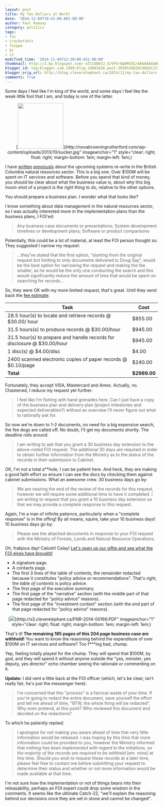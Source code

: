 ```yaml
---
layout: post
title: My Tax Dollars at Work?
date: '2014-11-04T10:41:00.001-08:00'
author: Paul Ramsey
category: politics
tags:
- foi
- crockofshit
- foippa
- bc
- it
modified_time: '2014-11-04T12:38:00.651-08:00'
thumbnail: http://3.bp.blogspot.com/-aTIcDDKVJ_Q/VFkr8pBMcDI/AAAAAAAAAO0/E-Vdql64D-U/s72-c/screenshot_144.png
blogger_id: tag:blogger.com,1999:blog-14903426.post-5030528820198561222
blogger_orig_url: http://blog.cleverelephant.ca/2014/11/my-tax-dollars-at-work.html
comments: True
---
```


Some days I feel like I'm king of the world, and some days I feel like the weak little fool that I am, and today is one of the latter. 

<div class="separator" style="clear: both; text-align: center;">[<img border="0" src="http://novabrowningrutherford.com/wp-content/uploads/2013/10/sucker.jpg" width=150 />](http://novabrowningrutherford.com/wp-content/uploads/2013/10/sucker.jpg" imageanchor="1" style="clear: right; float: right; margin-bottom: 1em; margin-left: 1em;)</div>

I have [written](http://blog.cleverelephant.ca/2013/07/natural-resource-sector-goes-over.html) [previously](http://blog.cleverelephant.ca/2013/06/bringing-icm-to-natural-resources-sector.html) about the upcoming systems re-write in the British Columbia natural resources sector. This is a big one. Over $100M will be spent on IT services and software. Before you spend that kind of money, you should be clear about what the business value is, about why this big moon-shot of a project is the right thing to do, relative to the other options. 

You should prepare a business plan. I wonder what that looks like? 

I know something about data management in the natural resources sector, so I was actually interested more in the implementation plans than the business plans, I FOI'ed: 

> Any business case documents or presentations; System development timelines or development plans; Software or product comparisons

Potentially, this could be a lot of material, at least the FOI person thought so. They suggested I narrow my request: 

> ...they’ve stated that the first option, “starting from the original request but limiting to only documents delivered to Doug Say”,  would be the best option for narrowing the request and making the fee smaller, as he would be the only one conducting the search and this would significantly reduce the amount of time that would be spent on searching for records... 

So, they were OK with my more limited request, that's great. Until they send back the [fee estimate](http://s3.cleverelephant.ca/FNR-2014-00169-Fees.PDF):

| Task                                                                    | Cost         |
| ------------------------------------------------------------------------| ------------ |
| 28.5 hour(s) to locate and retrieve records @ $30.00/ hour              | $855.00      |
| 31.5 hours(s) to produce records @ $30.00/hour                          | $945.00      |
| 31.5 hour(s) to prepare and handle records for disclosure @ $30.00/hour | $945.00      |
| 1 disc(s) @ $4.00/disc                                                  | $4.00        |
| 2400 scanned electronic copies of paper records @ $0.10/page            | $240.00      |
| **Total**                                                               | **$2989.00** | 

Fortunately, they accept VISA, Mastercard and Amex. Actually, no. Chastened, I reduce my request yet further:

> I feel like I’m fishing with hand grenades here. Can I just have a copy of the business plan and delivery plan (project milestones and expected deliverables?) without an overview I’ll never figure out what to rationally ask for. 

So now we're down to 1-2 documents, no need for a big expensive search, the fee dogs are called off. No doubt, I'll get my documents shortly. The deadline rolls around: 

> I am writing to ask that you grant a 30 business day extension to the above-noted FOI request. The additional 30 days are required in order to obtain further information from the Ministry as to the status of the records in their submission to Cabinet. 

OK, I'm not a total a\*\*hole, I can be patient here. And heck, they are making a good faith effort so ensure I can see the docs by checking them against cabinet submissions. What an awesome crew. 30 business days go by: 

> We are nearing the end of the review of the records for this request, however we will require some additional time to have it completed. I am writing to request that you grant a 10 business day extension so that we may provide a complete response to this request. 

Again, I'm a man of infinite patience, particularly when a "complete response" is in the offing! By all means, squire, take your 10 business days! 10 business days go by:

> Please see the attached documents in response to your FOI request with the Ministry of Forests, Lands and Natural Resource Operations.  

Oh, frabjous day! Calooh! Calay! [Let's open up our giftie and see what the FOI elves have brought!](http://s3.cleverelephant.ca/FNR-2014-00169.PDF)

* A signature page.
* A contacts page.
* The first 3 lines of the table of contents, the remainder redacted because it constitutes "policy advice or recommendations". That's right, the *table of contents* is policy advice.
* The first page of the executive summary.
* The first page of the "narrative" section (with the middle part of that page redacted for "policy advice" reasons).
* The first page of the "investment context" section (with the end part of that page redacted for "policy advice" reasons).

<div class="separator" style="clear: both; text-align: center;">[<img border="0" src="http://3.bp.blogspot.com/-aTIcDDKVJ_Q/VFkr8pBMcDI/AAAAAAAAAO0/E-Vdql64D-U/s400/screenshot_144.png" />](http://s3.cleverelephant.ca/FNR-2014-00169.PDF" imageanchor="1" style="clear: right; float: right; margin-bottom: 1em; margin-left: 1em;)</div>

That's it! **The remaining 185 pages of this 204 page business case are withheld!** You want to know the reasoning behind the expenditure of over $100M on IT services and software? Too f\*\*\*ing bad, chump. 

Yep, feeling totally played for the chump. They will spend that $100M, by god, and they will spend it without anyone outside the "yes, minister, yes deputy, yes director" echo chamber seeing the rationale or commenting on it.

**Update:** I did vent a little back at the FOI officer (which, let's be clear, isn't really fair, he's just the messenger here):

> I'm concerned that this "process" is a farcical waste of your time. If you're going to redact the entire document, save yourself the effort and tell me ahead of time, "BTW, the whole thing will be redacted". Why even pretend, at this point? Who reviewed this document and decided on the redactions?  
    
To which he patiently replied:

> I apologise for not making you aware ahead of time that very little information would be released. I was hoping by this time that more information could be provided to you, however the Ministry informed that *nothing has been implemented with regard to the initiatives, so the majority of the records are required to be withheld* [em. mine] at this time. Should you wish to request these records at a later time, please feel free to contact me before submitting your request to determine their status and whether or not more information would be made available at that time. 

I'm not sure how the implementation or not of things bears into their releasability, perhaps an FOI expert could drop some wisdom in the comments. It seems like the ultimate Catch-22, "we'll explain the reasoning behind our decisions once they are set in stone and cannot be changed".